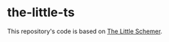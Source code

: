 # the-little-ts

This repository's code is based on [The Little Schemer](https://mitpress.mit.edu/books/little-schemer-fourth-edition).
